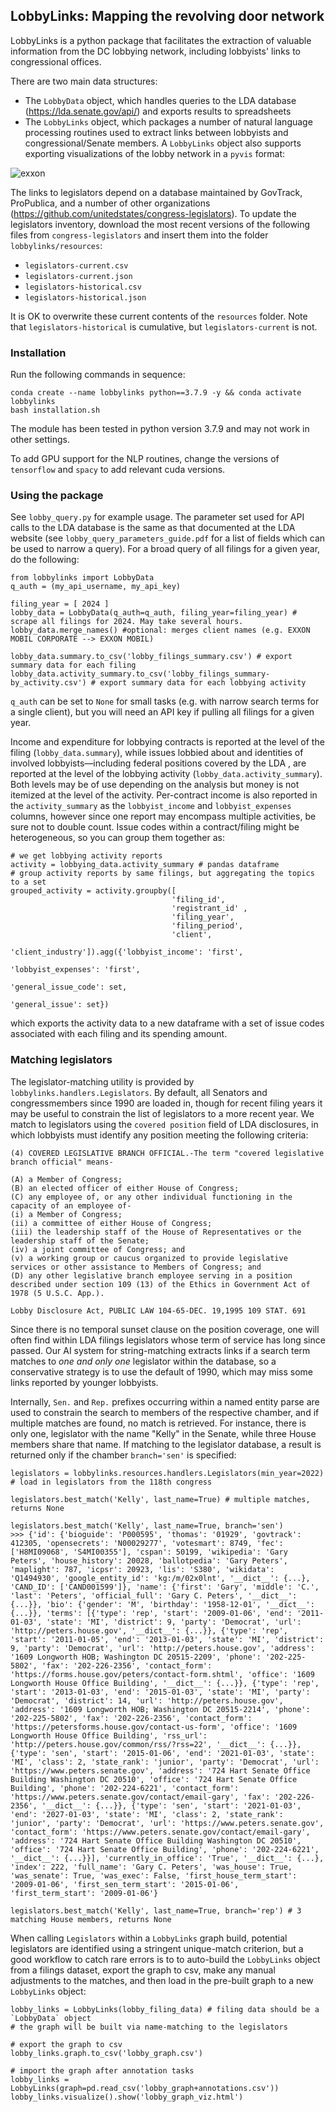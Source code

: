 ## LobbyLinks: Mapping the revolving door network

LobbyLinks is a python package that facilitates the extraction of valuable information from the DC lobbying network, including lobbyists' links to congressional offices.

There are two main data structures: 
* The `LobbyData` object, which handles queries to the LDA database (https://lda.senate.gov/api/) and exports results to spreadsheets
* The `LobbyLinks` object, which packages a number of natural language processing routines used to extract links between lobbyists and congressional/Senate members. A `LobbyLinks` object also supports exporting visualizations of the lobby network in a `pyvis` format:

![exxon](https://github.com/user-attachments/assets/13d997a1-4c83-47e3-92b2-8119b6737ccf)

The links to legislators depend on a database maintained by GovTrack, ProPublica, and a number of other organizations (https://github.com/unitedstates/congress-legislators). To update the legislators inventory, download the most recent versions of the following files from `congress-legislators` and insert them into the folder `lobbylinks/resources`:

* `legislators-current.csv`
* `legislators-current.json`
* `legislators-historical.csv`
* `legislators-historical.json`

It is OK to overwrite these current contents of the `resources` folder. Note that `legislators-historical` is cumulative, but `legislators-current` is not.

### Installation
Run the following commands in sequence:
```
conda create --name lobbylinks python==3.7.9 -y && conda activate lobbylinks
bash installation.sh
```
The module has been tested in python version 3.7.9 and may not work in other settings.

To add GPU support for the NLP routines, change the versions of `tensorflow` and `spacy` to add relevant cuda versions.

### Using the package

See `lobby_query.py` for example usage. The parameter set used for API calls to the LDA database is the same as that documented at the LDA website (see `lobby_query_parameters_guide.pdf` for a list of fields which can be used to narrow a query). For a broad query of all filings for a given year, do the following:
```
from lobbylinks import LobbyData
q_auth = (my_api_username, my_api_key)

filing_year = [ 2024 ]
lobby_data = LobbyData(q_auth=q_auth, filing_year=filing_year) # scrape all filings for 2024. May take several hours.
lobby_data.merge_names() #optional: merges client names (e.g. EXXON MOBIL CORPORATE --> EXXON MOBIL)

lobby_data.summary.to_csv('lobby_filings_summary.csv') # export summary data for each filing
lobby_data.activity_summary.to_csv('lobby_filings_summary-by_activity.csv') # export summary data for each lobbying activity
```
`q_auth` can be set to `None` for small tasks (e.g. with narrow search terms for a single client), but you will need an API key if pulling all filings for a given year.

Income and expenditure for lobbying contracts is reported at the level of the filing (`lobby_data.summary`), while issues lobbied about and identities of involved lobbyists—including federal positions covered by the LDA , are reported at the level of the lobbying activity (`lobby_data.activity_summary`). Both levels may be of use depending on the analysis but money is not itemized at the level of the activity. Per-contract income is also reported in the `activity_summary` as the `lobbyist_income` and `lobbyist_expenses` columns, however since one report may encompass multiple activities, be sure not to double count. Issue codes within a contract/filing might be heterogeneous, so you can group them together as:
```
# we get lobbying activity reports
activity = lobbying_data.activity_summary # pandas dataframe
# group activity reports by same filings, but aggregating the topics to a set
grouped_activity = activity.groupby([
                                    'filing_id',
                                    'registrant_id' ,
                                    'filing_year',
                                    'filing_period',
                                    'client',
                                    'client_industry']).agg({'lobbyist_income': 'first',
                                                             'lobbyist_expenses': 'first',
                                                             'general_issue_code': set,
                                                             'general_issue': set})
```
which exports the activity data to a new dataframe with a set of issue codes associated with each filing and its spending amount.

### Matching legislators

The legislator-matching utility is provided by `lobbylinks.handlers.Legislators`. By default, all Senators and congressmembers since 1990 are loaded in, though for recent filing years it may be useful to constrain the list of legislators to a more recent year. We match to legislators using the `covered position` field of LDA disclosures, in which lobbyists must identify any position meeting the following criteria:
```
(4) COVERED LEGISLATIVE BRANCH OFFICIAL.-The term "covered legislative branch official" means-

(A) a Member of Congress;
(B) an elected officer of either House of Congress;
(C) any employee of, or any other individual functioning in the capacity of an employee of-
(i) a Member of Congress;
(ii) a committee of either House of Congress;
(iii) the leadership staff of the House of Representatives or the leadership staff of the Senate;
(iv) a joint committee of Congress; and
(v) a working group or caucus organized to provide legislative services or other assistance to Members of Congress; and
(D) any other legislative branch employee serving in a position described under section 109 (13) of the Ethics in Government Act of 1978 (5 U.S.C. App.).

Lobby Disclosure Act, PUBLIC LAW 104-65-DEC. 19,1995 109 STAT. 691
```
Since there is no temporal sunset clause on the position coverage, one will often find within LDA filings legislators whose term of service has long since passed. Our AI system for string-matching extracts links if a search term matches to *one and only one* legislator within the database, so a conservative strategy is to use the default of 1990, which may miss some links reported by younger lobbyists.

Internally, `Sen.` and `Rep.` prefixes occurring within a named entity parse are used to constrain the search to members of the respective chamber, and if multiple matches are found, no match is retrieved. For instance, there is only one, legislator with the name "Kelly" in the Senate, while three House members share that name. If matching to the legislator database, a result is returned only if the chamber `branch='sen'` is specified:
```
legislators = lobbylinks.resources.handlers.Legislators(min_year=2022) # load in legislators from the 118th congress

legislators.best_match('Kelly', last_name=True) # multiple matches, returns None

legislators.best_match('Kelly', last_name=True, branch='sen')
>>> {'id': {'bioguide': 'P000595', 'thomas': '01929', 'govtrack': 412305, 'opensecrets': 'N00029277', 'votesmart': 8749, 'fec': ['H8MI09068', 'S4MI00355'], 'cspan': 50199, 'wikipedia': 'Gary Peters', 'house_history': 20028, 'ballotpedia': 'Gary Peters', 'maplight': 787, 'icpsr': 20923, 'lis': 'S380', 'wikidata': 'Q1494930', 'google_entity_id': 'kg:/m/02x0lnt', '__dict__': {...}, 'CAND_ID': ['CAND001599']}, 'name': {'first': 'Gary', 'middle': 'C.', 'last': 'Peters', 'official_full': 'Gary C. Peters', '__dict__': {...}}, 'bio': {'gender': 'M', 'birthday': '1958-12-01', '__dict__': {...}}, 'terms': [{'type': 'rep', 'start': '2009-01-06', 'end': '2011-01-03', 'state': 'MI', 'district': 9, 'party': 'Democrat', 'url': 'http://peters.house.gov', '__dict__': {...}}, {'type': 'rep', 'start': '2011-01-05', 'end': '2013-01-03', 'state': 'MI', 'district': 9, 'party': 'Democrat', 'url': 'http://peters.house.gov', 'address': '1609 Longworth HOB; Washington DC 20515-2209', 'phone': '202-225-5802', 'fax': '202-226-2356', 'contact_form': 'https://forms.house.gov/peters/contact-form.shtml', 'office': '1609 Longworth House Office Building', '__dict__': {...}}, {'type': 'rep', 'start': '2013-01-03', 'end': '2015-01-03', 'state': 'MI', 'party': 'Democrat', 'district': 14, 'url': 'http://peters.house.gov', 'address': '1609 Longworth HOB; Washington DC 20515-2214', 'phone': '202-225-5802', 'fax': '202-226-2356', 'contact_form': 'https://petersforms.house.gov/contact-us-form', 'office': '1609 Longworth House Office Building', 'rss_url': 'http://peters.house.gov/common/rss/?rss=22', '__dict__': {...}}, {'type': 'sen', 'start': '2015-01-06', 'end': '2021-01-03', 'state': 'MI', 'class': 2, 'state_rank': 'junior', 'party': 'Democrat', 'url': 'https://www.peters.senate.gov', 'address': '724 Hart Senate Office Building Washington DC 20510', 'office': '724 Hart Senate Office Building', 'phone': '202-224-6221', 'contact_form': 'https://www.peters.senate.gov/contact/email-gary', 'fax': '202-226-2356', '__dict__': {...}}, {'type': 'sen', 'start': '2021-01-03', 'end': '2027-01-03', 'state': 'MI', 'class': 2, 'state_rank': 'junior', 'party': 'Democrat', 'url': 'https://www.peters.senate.gov', 'contact_form': 'https://www.peters.senate.gov/contact/email-gary', 'address': '724 Hart Senate Office Building Washington DC 20510', 'office': '724 Hart Senate Office Building', 'phone': '202-224-6221', '__dict__': {...}}], 'currently_in_office': 'True', '__dict__': {...}, 'index': 222, 'full_name': 'Gary C. Peters', 'was_house': True, 'was_senate': True, 'was_exec': False, 'first_house_term_start': '2009-01-06', 'first_sen_term_start': '2015-01-06', 'first_term_start': '2009-01-06'}

legislators.best_match('Kelly', last_name=True, branch='rep') # 3 matching House members, returns None
```
When calling `Legislators` within a `LobbyLinks` graph build, potential legislators are identified using a stringent unique-match criterion, but a good workflow to catch rare errors is to to auto-build the `LobbyLinks` object from a filings dataset, export the graph to csv, make any manual adjustments to the matches, and then load in the pre-built graph to a new `LobbyLinks` object:
```
lobby_links = LobbyLinks(lobby_filing_data) # filing data should be a `LobbyData` object
# the graph will be built via name-matching to the legislators

# export the graph to csv
lobby_links.graph.to_csv('lobby_graph.csv')

# import the graph after annotation tasks
lobby_links = LobbyLinks(graph=pd.read_csv('lobby_graph+annotations.csv'))
lobby_links.visualize().show('lobby_graph_viz.html')
```



